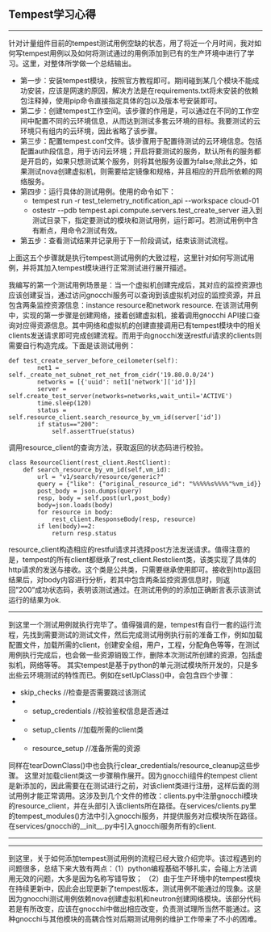 Tempest学习心得
---------------------------
---------------------------
针对计量组件目前的tempest测试用例空缺的状态，用了将近一个月时间，我对如何写tempest用例以及如何将测试通过的用例添加到已有的生产环境中进行了学习。这里，对整体所学做一个总结输出。
<br/>

* 第一步：安装tempest模块，按照官方教程即可。期间碰到某几个模块不能成功安装，应该是网速的原因，解决方法是在requirements.txt将未安装的依赖包注释掉，使用pip命令直接指定具体的包以及版本号安装即可。
* 第二步：创建tempest工作空间。该步骤的作用是，可以通过在不同的工作空间中配置不同的云环境信息，从而达到测试多套云环境的目标。我要测试的云环境只有组内的云环境，因此省略了该步骤。
* 第三步：配置tempest.conf文件。该步骤用于配置待测试的云环境信息。包括配置auth段信息，用于访问云环境；开启将要测试的服务，默认所有的服务都是开启的，如果只想测试某个服务，则将其他服务设置为false;除此之外，如果测试nova创建虚拟机，则需要给定镜像和规格，并且相应的开启所依赖的网络服务。
* 第四步：运行具体的测试用例。使用的命令如下：
    * tempest run -r test_telemetry_notification_api --workspace cloud-01
    * ostestr --pdb  tempest.api.compute.servers.test_create_server
    进入到测试目录下，指定要测试的模块和测试用例，运行即可。若测试用例中含有断点，用命令2测试有效。
*  第五步：查看测试结果并记录用于下一阶段调试，结束该测试流程。

上面这五个步骤就是执行tempest测试用例的大致过程，这里针对如何写测试用例，并将其加入tempest模块进行正常测试进行展开描述。

我编写的第一个测试用例场景是：当一个虚拟机创建完成后，其对应的监控资源也应该创建妥当，通过访问gnocchi服务可以查询到该虚拟机对应的监控资源，并且包含两条监控资源信息：instance resource和network resource.
在该测试用例中，实现的第一步骤是创建网络，接着创建虚拟机，接着调用gnocchi API接口查询对应得资源信息。其中网络和虚拟机的创建直接调用已有tempest模块中的相关clients发送请求即可完成创建流程。而用于向gnocchi发送restful请求的clients则需要自行构造完成。下面是该测试用例：

```js:test function
def test_create_server_before_ceilometer(self):
        net1 = self._create_net_subnet_ret_net_from_cidr('19.80.0.0/24')
        networks = [{'uuid': net1['network']['id']}]
        server = self.create_test_server(networks=networks,wait_until='ACTIVE')
        time.sleep(120)
        status = self.resource_client.search_resource_by_vm_id(server['id'])
        if status=="200":
            self.assertTrue(status)
```

调用resource_client的查询方法，获取返回的状态码进行校验。

```js:resource client
class ResourceClient(rest_client.RestClient):
    def search_resource_by_vm_id(self,vm_id):
        url = "v1/search/resource/generic?"
        query = {"like": {"original_resource_id": "%%%%%s%%%%"%vm_id}}
        post_body = json.dumps(query)
        resp, body = self.post(url,post_body)
        body=json.loads(body)
        for resource in body:
            rest_client.ResponseBody(resp, resource)
        if len(body)==2:
            return resp.status
```

resource_client构造相应的restful请求并选择post方法发送请求。值得注意的是，tempest的所有client都继承了rest_client.Restclient类，该类实现了具体的http请求的发送与接收。这个类是公共类，只需要继承使用即可。接收到http返回结果后，对body内容进行分析，若其中包含两条监控资源信息时，则返回”200”成功状态码，表明该测试通过。在测试用例的的添加正确断言表示该测试运行的结果为ok.

---------------------

到这里一个测试用例就执行完毕了。值得强调的是，tempest有自行一套的运行流程，先找到需要测试的测试文件，然后完成测试用例执行前的准备工作，例如加载配置文件，加载所需的client，创建安全组，用户，工程，分配角色等等，在测试用例执行完成后，也会做一些资源销毁工作，删除本次测试所创建的资源，包括虚拟机，网络等等。
其实tempest是基于python的单元测试模块所开发的，只是多出些云环境测试的特性而已。例如在setUpClass()中，会包含四个步骤：

   * skip_checks  //检查是否需要跳过该测试
   * - setup_credentials //校验鉴权信息是否通过
   * - setup_clients  //加载所需的client类
   * - resource_setup //准备所需的资源

同样在tearDownClass()中也会执行clear_credentials/resource_cleanup这些步骤。
这里对加载client类这一步骤稍作展开。因为gnocchi组件的tempest client是新添加的，因此需要在在测试进行之前，对该client类进行注册，这样后面的测试用例才能正常调用。这涉及到几个文件的修改：clients.py中注册gnocchi模块的resource_client，并在头部引入该clients所在路径。在services/clients.py里的tempest_modules()方法中引入gnocchi服务，并提供服务对应模块所在路径。在services/gnocchi的__init__.py中引入gnocchi服务所有的client.

----------
----------
到这里，关于如何添加tempest测试用例的流程已经大致介绍完毕。该过程遇到的问题很多，总结下来大致有两点：（1）python编程基础不够扎实，会碰上方法调用无效的问题，大多是因为名称写错导致；
（2）由于生产环境中的tempest模块在持续更新中，因此会出现更新了tempest版本，测试用例不能通过的现象。这是因为gnocchi测试用例依赖nova创建虚拟机和neutron创建网络模块。该部分代码若是有所改变，应该在gnocchi中做出相应改变，负责测试理所当然不能通过。这种gnocchi与其他模块的高耦合性对后期测试用例的维护工作带来了不小的困难。






